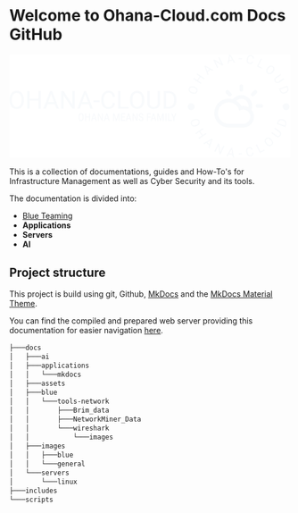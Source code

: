 # Welcome to Ohana-Cloud.com Docs GitHub

![Image](/docs/images/general/logo-no-background_banner.png)


This is a collection of documentations, guides and How-To's for Infrastructure Management as well as Cyber Security and its tools.

The documentation is divided into:

- [Blue Teaming](/docs/blue/blueteaming.md)
- **Applications**
- **Servers**
- **AI**


## Project structure
This project is build using git, Github, [MkDocs](/docs/applications/mkdocs/mkdocs_setup.md) and the [MkDocs Material Theme](https://squidfunk.github.io/mkdocs-material/).

You can find the compiled and prepared web server providing this documentation for easier navigation [here](docs.ohana-cloud.com).

```shell
├───docs
│   ├───ai
│   ├───applications
│   │   └───mkdocs
│   ├───assets
│   ├───blue
│   │   └───tools-network
│   │       ├───Brim_data
│   │       ├───NetworkMiner_Data
│   │       └───wireshark
│   │           └───images
│   ├───images
│   │   ├───blue
│   │   └───general
│   └───servers
│       └───linux
├───includes
└───scripts
```